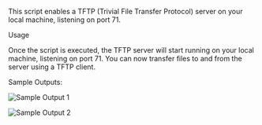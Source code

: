 This script enables a TFTP (Trivial File Transfer Protocol) server on your local machine, listening on port 71.

Usage

Once the script is executed, the TFTP server will start running on your local machine, listening on port 71. You can now transfer files to and from the server using a TFTP client.

Sample Outputs:

![Sample Output 1](https://github.com/Irfan-da/TFTP/assets/74259404/213590ae-04b3-4556-b21f-86e3beb39c4b)

![Sample Output 2](https://github.com/Irfan-da/TFTP/assets/74259404/153dbb2d-a8eb-4801-a5c7-80a740a5d695)


